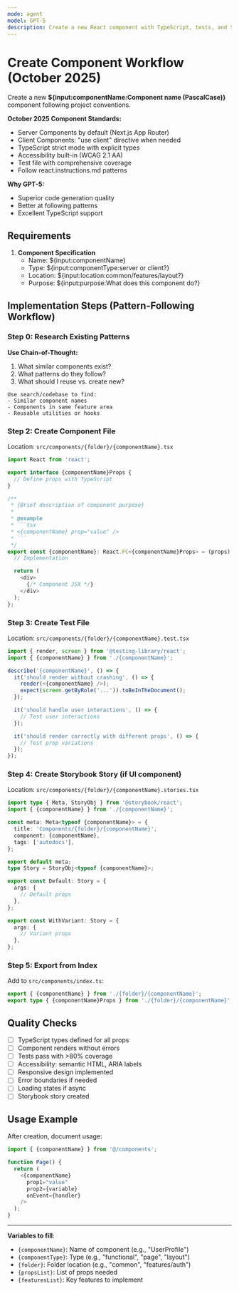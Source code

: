```yaml
---
mode: agent
model: GPT-5
description: Create a new React component with TypeScript, tests, and Storybook story (October 2025)
---
```


# Create Component Workflow (October 2025)

Create a new **${input:componentName:Component name (PascalCase)}** component following project conventions.

**October 2025 Component Standards:**
- Server Components by default (Next.js App Router)
- Client Components: "use client" directive when needed
- TypeScript strict mode with explicit types
- Accessibility built-in (WCAG 2.1 AA)
- Test file with comprehensive coverage
- Follow react.instructions.md patterns

**Why GPT-5:**
- Superior code generation quality
- Better at following patterns
- Excellent TypeScript support

## Requirements

1. **Component Specification**
   - Name: ${input:componentName}
   - Type: ${input:componentType:server or client?}
   - Location: ${input:location:common/features/layout?}
   - Purpose: ${input:purpose:What does this component do?}

## Implementation Steps (Pattern-Following Workflow)

### Step 0: Research Existing Patterns

**Use Chain-of-Thought:**
1. What similar components exist?
2. What patterns do they follow?
3. What should I reuse vs. create new?

```
Use search/codebase to find:
- Similar component names
- Components in same feature area
- Reusable utilities or hooks
```

### Step 2: Create Component File
Location: `src/components/{folder}/{componentName}.tsx`

```typescript
import React from 'react';

export interface {componentName}Props {
  // Define props with TypeScript
}

/**
 * {Brief description of component purpose}
 *
 * @example
 * ```tsx
 * <{componentName} prop="value" />
 * ```
 */
export const {componentName}: React.FC<{componentName}Props> = (props) => {
  // Implementation

  return (
    <div>
      {/* Component JSX */}
    </div>
  );
};
```

### Step 3: Create Test File
Location: `src/components/{folder}/{componentName}.test.tsx`

```typescript
import { render, screen } from '@testing-library/react';
import { {componentName} } from './{componentName}';

describe('{componentName}', () => {
  it('should render without crashing', () => {
    render(<{componentName} />);
    expect(screen.getByRole('...')).toBeInTheDocument();
  });

  it('should handle user interactions', () => {
    // Test user interactions
  });

  it('should render correctly with different props', () => {
    // Test prop variations
  });
});
```

### Step 4: Create Storybook Story (if UI component)
Location: `src/components/{folder}/{componentName}.stories.tsx`

```typescript
import type { Meta, StoryObj } from '@storybook/react';
import { {componentName} } from './{componentName}';

const meta: Meta<typeof {componentName}> = {
  title: 'Components/{folder}/{componentName}',
  component: {componentName},
  tags: ['autodocs'],
};

export default meta;
type Story = StoryObj<typeof {componentName}>;

export const Default: Story = {
  args: {
    // Default props
  },
};

export const WithVariant: Story = {
  args: {
    // Variant props
  },
};
```

### Step 5: Export from Index
Add to `src/components/index.ts`:

```typescript
export { {componentName} } from './{folder}/{componentName}';
export type { {componentName}Props } from './{folder}/{componentName}';
```

## Quality Checks

- [ ] TypeScript types defined for all props
- [ ] Component renders without errors
- [ ] Tests pass with >80% coverage
- [ ] Accessibility: semantic HTML, ARIA labels
- [ ] Responsive design implemented
- [ ] Error boundaries if needed
- [ ] Loading states if async
- [ ] Storybook story created

## Usage Example

After creation, document usage:

```typescript
import { {componentName} } from '@/components';

function Page() {
  return (
    <{componentName}
      prop1="value"
      prop2={variable}
      onEvent={handler}
    />
  );
}
```

---

**Variables to fill**:
- `{componentName}`: Name of component (e.g., "UserProfile")
- `{componentType}`: Type (e.g., "functional", "page", "layout")
- `{folder}`: Folder location (e.g., "common", "features/auth")
- `{propsList}`: List of props needed
- `{featuresList}`: Key features to implement
